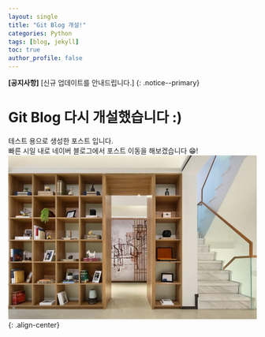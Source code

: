 ```yaml
---
layout: single
title: "Git Blog 개설!"
categories: Python
tags: [blog, jekyll]
toc: true
author_profile: false
---
```


**[공지사항]** [신규 업데이트를 안내드립니다.] 
{: .notice--primary}

# Git Blog 다시 개설했습니다 :)
테스트 용으로 생성한 포스트 입니다.<br>
빠른 시일 내로 네이버 블로그에서 포스트 이동을 해보겠습니다 😁!
![이미지](/images/2023-04-15-1/zoom_background.jpg) 
{: .align-center}
